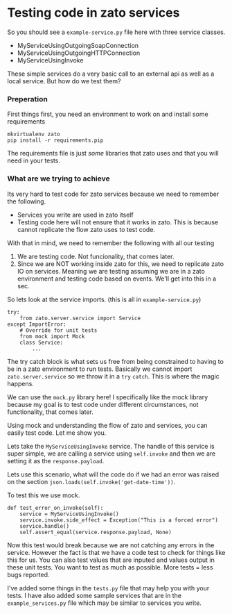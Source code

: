 # Testing code in zato services

So you should see a `example-service.py` file here with three service classes.

- MyServiceUsingOutgoingSoapConnection
- MyServiceUsingOutgoingHTTPConnection
- MyServiceUsingInvoke

These simple services do a very basic call to an external api as well as a local service. But how do we test them?

### Preperation
First things first, you need an environment to work on and install some requirements
```
mkvirtualenv zato
pip install -r requirements.pip
```
The requirements file is just _some_ libraries that zato uses and that you will need in your tests.

### What are we trying to achieve

Its very hard to test code for zato services because we need to remember the following.

- Services you write are used in zato itself
- Testing code here will not ensure that it works in zato. This is because cannot replicate the flow zato uses to test code.

With that in mind, we need to remember the following with all our testing

1. We are testing code. Not funcionality, that comes later.
2. Since we are NOT working inside zato for this, we need to replicate zato IO on services. Meaning we are testing assuming we are in a zato environment and testing code based on events. We'll get into this in a sec.

So lets look at the service imports. (this is all in `example-service.py`)
```
try:
    from zato.server.service import Service
except ImportError:
    # Override for unit tests
    from mock import Mock
    class Service:
        ...
```
The try catch block is what sets us free from being constrained to having to be in a zato environment to run tests. Basically we cannot import `zato.server.service` so we throw it in a `try` `catch`. This is where the magic happens.

We can use the `mock.py` library here! I specifically like the mock library because my goal is to test code under different circumstances, not functionality, that comes later.

Using mock and understanding the flow of zato and services, you can easily test code. Let me show you.

Lets take the `MyServiceUsingInvoke` service. The handle of this service is super simple, we are calling a service using `self.invoke` and then we are setting it as the `response.payload`.

Lets use this scenario, what will the code do if we had an error was raised on the section `json.loads(self.invoke('get-date-time'))`.

To test this we use mock. 

```
def test_error_on_invoke(self):
    service = MyServiceUsingInvoke()
    service.invoke.side_effect = Exception("This is a forced error")
    service.handle()
    self.assert_equal(service.response.payload, None)
```
Now this test would break because we are not catching any errors in the service. However the fact is that we have a code test to check for things like this for us. You can also test values that are inputed and values output in these unit tests. You want to test as much as possible. More tests = less bugs reported.

I've added some things in the `tests.py` file that may help you with your tests. I have also added some sample services that are in the `example_services.py` file which may be similar to services you write.
